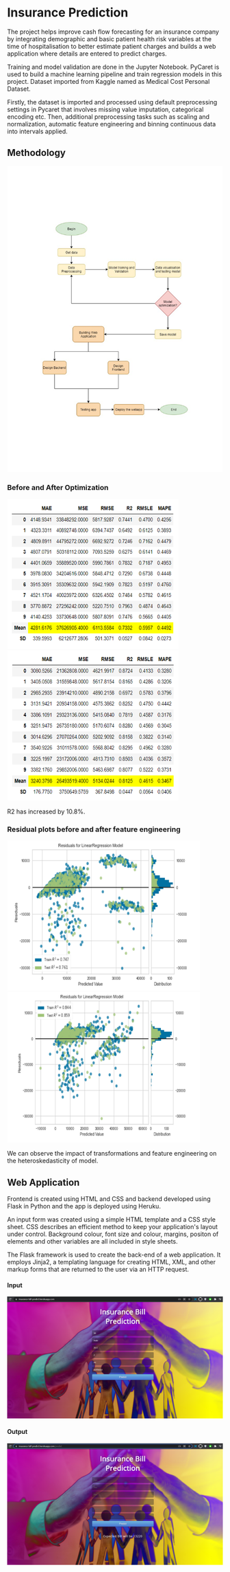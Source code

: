 # Insurance Prediction
The project helps improve cash flow forecasting for an insurance company by integrating demographic and basic patient health risk variables at the time of hospitalisation to better estimate patient charges and builds a web application where details are entered to predict charges.

Training and model validation are done in the Jupyter Notebook. PyCaret is used to build a machine learning pipeline and train regression models in this project. Dataset imported from Kaggle named as Medical Cost Personal Dataset.

Firstly, the dataset is imported and processed using default preprocessing settings in Pycaret that involves missing value imputation, categorical encoding etc. Then, additional preprocessing tasks such as scaling and normalization, automatic feature engineering and binning continuous data into intervals applied. 

## Methodology
<img src="https://github.com/Snehal-2310/Insurance-Bill-Prediction/blob/main/Images/Methodology.jpg" alt="Methodolgy"/> 

### Before and After Optimization

<img src="https://github.com/Snehal-2310/Insurance-Bill-Prediction/blob/main/Images/First%20approach.PNG" alt="Model without optimization" width=400 height=350/> <img src="https://github.com/Snehal-2310/Insurance-Bill-Prediction/blob/main/Images/Second%20Approach.PNG" alt="Model after optimization" width=400 height=350/>

R2 has increased by 10.8%.

### Residual plots before and after feature engineering

<img src="https://github.com/Snehal-2310/Insurance-Bill-Prediction/blob/main/Images/First%20plot.PNG" alt="Model without optimization" width=450 height=350/> <img src="https://github.com/Snehal-2310/Insurance-Bill-Prediction/blob/main/Images/Second%20plot.PNG" alt="Model after optimization" width=450 height=350/>

We can observe the impact of transformations and feature engineering on the heteroskedasticity of model.

## Web Application
Frontend is created using HTML and CSS and backend developed using Flask in Python and the app is deployed using Heruku.

An input form was created using a simple HTML template and a CSS style sheet. CSS describes an efficient method to keep your application's layout under control. Background colour, font size and colour, margins, positon of elements and other variables are all included in style sheets.

The Flask framework is used to create the back-end of a web application. It employs Jinja2, a templating language for creating HTML, XML, and other markup forms that are returned to the user via an HTTP request.

#### Input
<img src="https://github.com/Snehal-2310/Insurance-Bill-Prediction/blob/main/Images/Input.png" alt="Input"/> 

#### Output
<img src="https://github.com/Snehal-2310/Insurance-Bill-Prediction/blob/main/Images/Output.png" alt="Output"/>








